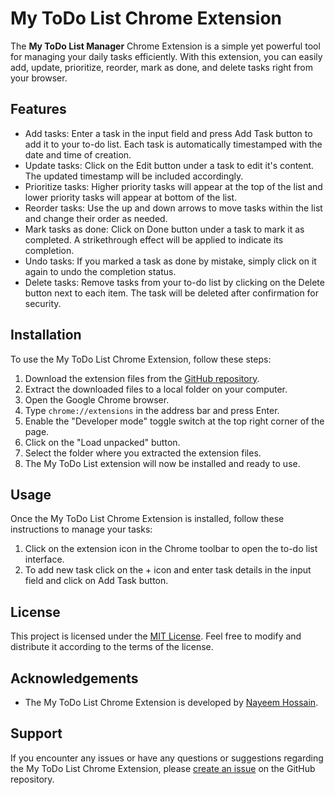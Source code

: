 # My ToDo List Chrome Extension

The **My ToDo List Manager** Chrome Extension is a simple yet powerful tool for managing your daily tasks efficiently. With this extension, you can easily add, update, prioritize, reorder, mark as done, and delete tasks right from your browser.

## Features

- Add tasks: Enter a task in the input field and press Add Task button to add it to your to-do list. Each task is automatically timestamped with the date and time of creation.
- Update tasks: Click on the Edit button under a task to edit it's content. The updated timestamp will be included accordingly.
- Prioritize tasks: Higher priority tasks will appear at the top of the list and lower priority tasks will appear at bottom of the list.
- Reorder tasks: Use the up and down arrows to move tasks within the list and change their order as needed.
- Mark tasks as done: Click on Done button under a task to mark it as completed. A strikethrough effect will be applied to indicate its completion.
- Undo tasks: If you marked a task as done by mistake, simply click on it again to undo the completion status.
- Delete tasks: Remove tasks from your to-do list by clicking on the Delete button next to each item. The task will be deleted after confirmation for security.

## Installation

To use the My ToDo List Chrome Extension, follow these steps:

1. Download the extension files from the [GitHub repository](https://github.com/im-nayeem/ToDo-chrome-extension).
2. Extract the downloaded files to a local folder on your computer.
3. Open the Google Chrome browser.
4. Type `chrome://extensions` in the address bar and press Enter.
5. Enable the "Developer mode" toggle switch at the top right corner of the page.
6. Click on the "Load unpacked" button.
7. Select the folder where you extracted the extension files.
8. The My ToDo List extension will now be installed and ready to use.

## Usage

Once the My ToDo List Chrome Extension is installed, follow these instructions to manage your tasks:

1. Click on the extension icon in the Chrome toolbar to open the to-do list interface.
2. To add new task click on the + icon and enter task details in the input field and click on Add Task button.


## License

This project is licensed under the [MIT License](https://opensource.org/licenses/MIT). Feel free to modify and distribute it according to the terms of the license.

## Acknowledgements

- The My ToDo List Chrome Extension is developed by [Nayeem Hossain](https://im-nayeem.github.io).

## Support

If you encounter any issues or have any questions or suggestions regarding the My ToDo List Chrome Extension, please [create an issue](https://github.com/im-nayeem/ToDo-chrome-extension/issues) on the GitHub repository. 

